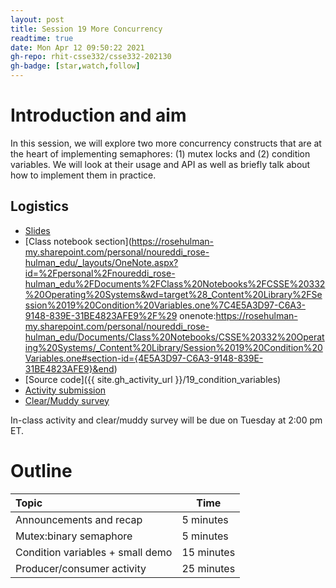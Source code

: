 ```yaml
---
layout: post
title: Session 19 More Concurrency
readtime: true
date: Mon Apr 12 09:50:22 2021
gh-repo: rhit-csse332/csse332-202130
gh-badge: [star,watch,follow]
---
```


# Introduction and aim
In this session, we will explore two more concurrency constructs that are at the heart
of implementing semaphores: (1) mutex locks and (2) condition variables. We will look
at their usage and API as well as briefly talk about how to implement them in practice.

## Logistics
* [Slides](https://rosehulman-my.sharepoint.com/:p:/g/personal/noureddi_rose-hulman_edu/ESaiuG2DRclCu8Jxx9fLtmMBYV_rbAZUM_JyXnXmZwDmZg?e=2acTW1)
* [Class notebook section](https://rosehulman-my.sharepoint.com/personal/noureddi_rose-hulman_edu/_layouts/OneNote.aspx?id=%2Fpersonal%2Fnoureddi_rose-hulman_edu%2FDocuments%2FClass%20Notebooks%2FCSSE%20332%20Operating%20Systems&wd=target%28_Content%20Library%2FSession%2019%20Condition%20Variables.one%7C4E5A3D97-C6A3-9148-839E-31BE4823AFE9%2F%29 onenote:https://rosehulman-my.sharepoint.com/personal/noureddi_rose-hulman_edu/Documents/Class%20Notebooks/CSSE%20332%20Operating%20Systems/_Content%20Library/Session%2019%20Condition%20Variables.one#section-id={4E5A3D97-C6A3-9148-839E-31BE4823AFE9}&end)
* [Source code]({{ site.gh_activity_url }}/19_condition_variables)
* [Activity submission](https://moodle.rose-hulman.edu/mod/assign/view.php?id=2708157)
* [Clear/Muddy survey](https://moodle.rose-hulman.edu/mod/quiz/view.php?id=2788095)

In-class activity and clear/muddy survey will be due on Tuesday at 2:00 pm ET.

# Outline

|           Topic             |           Time              |
| :-------------------------- | --------------------------- |
| Announcements and recap     |  5 minutes |
| Mutex:binary semaphore      |  5 minutes |
| Condition variables + small demo | 15 minutes |
| Producer/consumer activity | 25 minutes |
